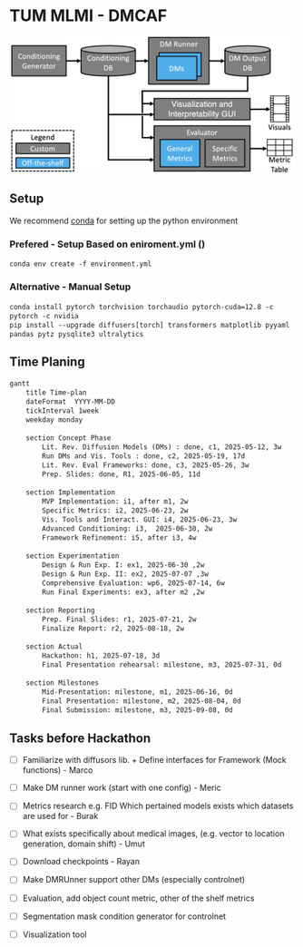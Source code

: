 # TUM MLMI - DMCAF

![method](assets/architecture.png)

## Setup
We recommend [conda](https://docs.conda.io/en/latest/) for setting up the python environment

### Prefered - Setup Based on eniroment.yml ()
```
conda env create -f environment.yml
```

### Alternative - Manual Setup
```
conda install pytorch torchvision torchaudio pytorch-cuda=12.8 -c pytorch -c nvidia
pip install --upgrade diffusers[torch] transformers matplotlib pyyaml pandas pytz pysqlite3 ultralytics
```

## Time Planing
```mermaid
gantt
    title Time-plan
    dateFormat  YYYY-MM-DD
    tickInterval 1week
    weekday monday

    section Concept Phase
        Lit. Rev. Diffusion Models (DMs) : done, c1, 2025-05-12, 3w
        Run DMs and Vis. Tools : done, c2, 2025-05-19, 17d
        Lit. Rev. Eval Frameworks: done, c3, 2025-05-26, 3w
        Prep. Slides: done, R1, 2025-06-05, 11d

    section Implementation
        MVP Implementation: i1, after m1, 2w
        Specific Metrics: i2, 2025-06-23, 2w
        Vis. Tools and Interact. GUI: i4, 2025-06-23, 3w
        Advanced Conditioning: i3,  2025-06-30, 2w
        Framework Refinement: i5, after i3, 4w

    section Experimentation
        Design & Run Exp. I: ex1, 2025-06-30 ,2w
        Design & Run Exp. II: ex2, 2025-07-07 ,3w
        Comprehensive Evaluation: wp6, 2025-07-14, 6w
        Run Final Experiments: ex3, after m2 ,2w

    section Reporting
        Prep. Final Slides: r1, 2025-07-21, 2w
        Finalize Report: r2, 2025-08-18, 2w

    section Actual
        Hackathon: h1, 2025-07-18, 3d
        Final Presentation rehearsal: milestone, m3, 2025-07-31, 0d

    section Milestones
        Mid-Presentation: milestone, m1, 2025-06-16, 0d
        Final Presentation: milestone, m2, 2025-08-04, 0d
        Final Submission: milestone, m3, 2025-09-08, 0d
```

## Tasks before Hackathon
- [ ] Familiarize with diffusors lib. + Define interfaces for Framework (Mock functions) - Marco
- [ ] Make DM runner work (start with one config) - Meric
- [ ] Metrics research e.g. FID Which pertained models exists which datasets are used for - Burak
- [ ] What exists specifically about medical images, (e.g. vector to location generation, domain shift) - Umut
- [ ] Download checkpoints - Rayan


- [ ] Make DMRUnner support other DMs (especially controlnet)
- [ ] Evaluation, add object count metric, other of the shelf metrics 
- [ ] Segmentation mask condition generator for controlnet
- [ ] Visualization tool 

